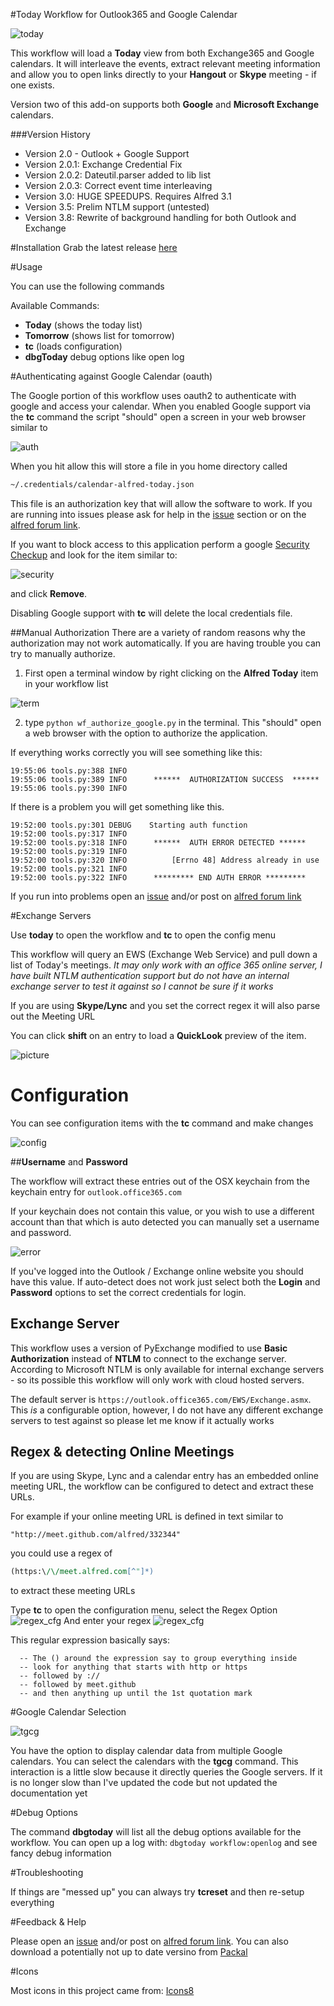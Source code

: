 #Today Workflow for Outlook365 and Google Calendar


![today](docs/today.png)

This workflow will load a **Today** view from both Exchange365 and Google calendars.  It will interleave the events, extract relevant meeting information and allow you to open links directly to your **Hangout** or **Skype** meeting - if one exists.


Version two of this add-on supports both **Google** and **Microsoft Exchange** calendars.  

###Version History
* Version 2.0 - Outlook + Google Support
* Version 2.0.1: Exchange Credential Fix
* Version 2.0.2: Dateutil.parser added to lib list
* Version 2.0.3: Correct event time interleaving
* Version 3.0: HUGE SPEEDUPS.  Requires Alfred 3.1 
* Version 3.5: Prelim NTLM support (untested)
* Version 3.8: Rewrite of background handling for both Outlook and Exchange


#Installation
Grab the latest release [here](https://github.com/jeeftor/alfredToday/releases) 

#Usage

You can use the following commands

Available Commands:

* **Today** (shows the today list)
* **Tomorrow** (shows list for tomorrow)
* **tc** (loads configuration)
* **dbgToday** debug options like open log




#Authenticating against Google Calendar (oauth)

The Google portion of this workflow uses oauth2 to authenticate with google and access your calendar.  When you enabled Google support via the **tc** command the script "should" open a screen in your web browser similar to

![auth](docs/auth.png)

When you hit allow this will store a file in you home directory called 

```bash
~/.credentials/calendar-alfred-today.json
```
This file is an authorization key that will allow the software to work.  If you are running into issues please ask for help in the [issue](https://github.com/jeeftor/alfredToday/issues) section or on the [alfred forum link](http://www.alfredforum.com/topic/9271-today-view-for-google-calendar-and-microsoft-exchange/?p=46109).  

If you want to block access to this application perform a google [Security Checkup](https://security.google.com/settings/security/secureaccount) and look for the item similar to:

![security](docs/googlePermission.png)

and click **Remove**.  

Disabling Google support with **tc** will delete the local credentials file.

##Manual Authorization
There are a variety of random reasons why the authorization may not work automatically.  If you are having trouble you can try to manually authorize.

1) First open a terminal window by right clicking on the **Alfred Today** item in your workflow list

![term](docs/rightClick.png)

2) type `python wf_authorize_google.py` in the terminal.  This "should" open a web browser with the option to authorize the application.

If everything works correctly you will see something like this:

```
19:55:06 tools.py:388 INFO
19:55:06 tools.py:389 INFO      ******  AUTHORIZATION SUCCESS  ******
19:55:06 tools.py:390 INFO
```

If there is a problem you will get something like this.

```
19:52:00 tools.py:301 DEBUG    Starting auth function
19:52:00 tools.py:317 INFO
19:52:00 tools.py:318 INFO      ******  AUTH ERROR DETECTED ******
19:52:00 tools.py:319 INFO
19:52:00 tools.py:320 INFO          [Errno 48] Address already in use
19:52:00 tools.py:321 INFO
19:52:00 tools.py:322 INFO      ********* END AUTH ERROR *********
```

If you run into problems open an [issue](https://github.com/jeeftor/alfredToday/issues) and/or post on [alfred forum link](http://www.alfredforum.com/topic/9271-today-view-for-google-calendar-and-microsoft-exchange/?p=46109)



#Exchange Servers

Use **today** to open the workflow and **tc** to open the config menu

This workflow will query an EWS (Exchange Web Service) and pull down a list of Today's meetings.  *It may only work with an office 365 online server, I have built NTLM authentication support but do not have an internal exchange server to test it against so I cannot be sure if it works*

If you are using **Skype/Lync** and you set the correct regex it will also parse out the Meeting URL

You can click **shift** on an entry to load a **QuickLook** preview of the item.

![picture](docs/sample.png)


# Configuration

You can see configuration items with the **tc** command and make changes

![config](docs/config.png)

##**Username** and **Password**

The workflow will extract these entries out of the OSX keychain from the keychain entry for `outlook.office365.com`

If your keychain does not contain this value, or you wish to use a different account than that which is auto detected you can manually set a username and password.

![error](docs/keychain_error.png)

If you've logged into the Outlook / Exchange online website you should have this value.  If auto-detect does not work just select both the **Login** and **Password** options to set the correct credentials for login. 

## Exchange Server

This workflow uses a version of PyExchange modified to use **Basic Authorization** instead of **NTLM** to connect to the exchange server.  According to Microsoft NTLM is only available for internal exchange servers - so its possible this workflow will only work with cloud hosted servers.  

The default server is `https://outlook.office365.com/EWS/Exchange.asmx`.  This _is_ a configurable option, however, I do not have any different exchange servers to test against so please let me know if it actually works


## Regex & detecting Online Meetings

If you are using Skype, Lync and a calendar entry has an embedded online meeting URL, the workflow can be configured to detect and extract these URLs.

For example if your online meeting URL is defined in text similar to 

    "http://meet.github.com/alfred/332344"

you could use a regex of

```perl
(https:\/\/meet.alfred.com[^"]*)
```
to extract these meeting URLs


Type **tc** to open the configuration menu, select the Regex Option
![regex_cfg](docs/regex_cfg.png)
And enter your regex
![regex_cfg](docs/regex_enter.png)

This regular expression basically says:

```
  -- The () around the expression say to group everything inside
  -- look for anything that starts with http or https
  -- followed by ://
  -- followed by meet.github
  -- and then anything up until the 1st quotation mark
```

#Google Calendar Selection

![tgcg](docs/tgcg.png)

You have the option to display calendar data from multiple Google calendars.  You can select the calendars with the **tgcg** command.  This interaction is a little slow because it directly queries the Google servers.  If it is no longer slow than I've updated the code but not updated the documentation yet

#Debug Options

The command **dbgtoday** will list all the debug options available for the workflow.  You can open up a log with:
`dbgtoday workflow:openlog` and see fancy debug information


#Troubleshooting

If things are "messed up" you can always try **tcreset** and then re-setup everything

#Feedback & Help

Please open an [issue](https://github.com/jeeftor/alfredToday/issues) and/or post on [alfred forum link](http://www.alfredforum.com/topic/9271-today-view-for-google-calendar-and-microsoft-exchange/?p=46109).  You can also download a potentially not up to date versino from [Packal](http://www.packal.org/workflow/today-menu)

#Icons

Most icons in this project came from: [Icons8](https://icons8.com/web-app/new-icons/all)